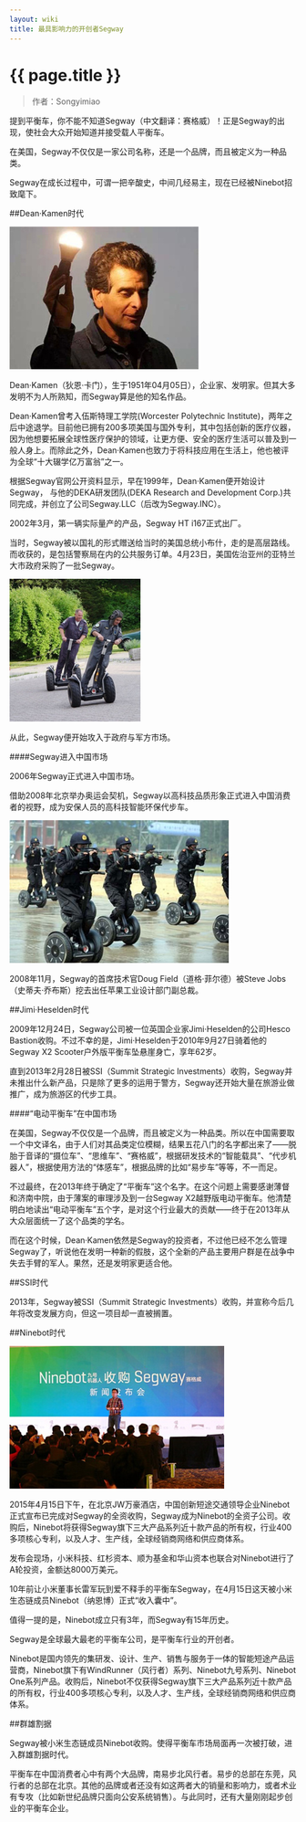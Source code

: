 ```yaml
---
layout: wiki
title: 最具影响力的开创者Segway
---
```


# {{ page.title }}

> 作者：Songyimiao


提到平衡车，你不能不知道Segway（中文翻译：赛格威）！正是Segway的出现，使社会大众开始知道并接受载人平衡车。

在美国，Segway不仅仅是一家公司名称，还是一个品牌，而且被定义为一种品类。

Segway在成长过程中，可谓一把辛酸史，中间几经易主，现在已经被Ninebot招致麾下。

##Dean·Kamen时代

![](/img/wiki/DeanKamen.jpg)

Dean·Kamen（狄恩·卡门），生于1951年04月05日），企业家、发明家。但其大多发明不为人所熟知，而Segway算是他的知名作品。

Dean·Kamen曾考入伍斯特理工学院(Worcester Polytechnic Institute)，两年之后中途退学。目前他已拥有200多项美国与国外专利，其中包括创新的医疗仪器，因为他想要拓展全球性医疗保护的领域，让更方便、安全的医疗生活可以普及到一般人身上。而除此之外，Dean·Kamen也致力于将科技应用在生活上，他也被评为全球“十大辍学亿万富翁”之一。

根据Segway官网公开资料显示，早在1999年，Dean·Kamen便开始设计Segway， 与他的DEKA研发团队(DEKA Research and Development Corp.)共同完成，并创立了公司Segway.LLC（后改为Segway.INC）。

2002年3月，第一辆实际量产的产品，Segway HT i167正式出厂。

当时，Segway被以国礼的形式赠送给当时的美国总统小布什，走的是高层路线。而收获的，是包括警察局在内的公共服务订单。4月23日，美国佐治亚州的亚特兰大市政府采购了一批Segway。

![](/img/wiki/segway-1.jpg)

从此，Segway便开始攻入于政府与军方市场。

####Segway进入中国市场

2006年Segway正式进入中国市场。

借助2008年北京举办奥运会契机，Segway以高科技品质形象正式进入中国消费者的视野，成为安保人员的高科技智能环保代步车。

![](/img/wiki/segway-2.jpg)

2008年11月，Segway的首席技术官Doug Field（道格·菲尔德）被Steve Jobs（史蒂夫·乔布斯）挖去出任苹果工业设计部门副总裁。

##Jimi·Heselden时代

2009年12月24日，Segway公司被一位英国企业家Jimi·Heselden的公司Hesco Bastion收购。不过不幸的是，Jimi·Heselden于2010年9月27日骑着他的Segway X2 Scooter户外版平衡车坠悬崖身亡，享年62岁。

直到2013年2月28日被SSI（Summit Strategic Investments）收购，Segway并未推出什么新产品，只是除了更多的运用于警方，Segway还开始大量在旅游业做推广，成为旅游区的代步工具。

####“电动平衡车”在中国市场

在美国，Segway不仅仅是一个品牌，而且被定义为一种品类。所以在中国需要取一个中文译名，由于人们对其品类定位模糊，结果五花八门的名字都出来了——脱胎于音译的“摄位车”、“思维车”、“赛格威”，根据研发技术的“智能载具”、“代步机器人”，根据使用方法的“体感车”，根据品牌的比如“易步车”等等，不一而足。

不过最终，在2013年终于确定了“平衡车”这个名字。在这个问题上需要感谢薄督和济南中院，由于薄案的审理涉及到一台Segway X2越野版电动平衡车。他清楚明白地读出“电动平衡车”五个字，是对这个行业最大的贡献——终于在2013年从大众层面统一了这个品类的学名。

而在这个时候，Dean·Kamen依然是Segway的投资者，不过他已经不怎么管理Segway了，听说他在发明一种新的假肢，这个全新的产品主要用户群是在战争中失去手臂的军人。果然，还是发明家更适合他。

##SSI时代

2013年，Segway被SSI（Summit Strategic Investments）收购，并宣称今后几年将改变发展方向，但这一项目却一直被搁置。

##Ninebot时代

![](/img/wiki/segway-3.jpg)

2015年4月15日下午，在北京JW万豪酒店，中国创新短途交通领导企业Ninebot正式宣布已完成对Segway的全资收购，Segway成为Ninebot的全资子公司。收购后，Ninebot将获得Segway旗下三大产品系列近十款产品的所有权，行业400多项核心专利，以及人才、生产线，全球经销商网络和供应商体系。

发布会现场，小米科技、红杉资本、顺为基金和华山资本也联合对Ninebot进行了A轮投资，金额达8000万美元。

10年前让小米董事长雷军玩到爱不释手的平衡车Segway，在4月15日这天被小米生态链成员Ninebot（纳恩博）正式“收入囊中”。

值得一提的是，Ninebot成立只有3年，而Segway有15年历史。

Segway是全球最大最老的平衡车公司，是平衡车行业的开创者。

Ninebot是国内领先的集研发、设计、生产、销售与服务于一体的智能短途产品运营商，Ninebot旗下有WindRunner（风行者）系列、Ninebot九号系列、Ninebot One系列产品。收购后，Ninebot不仅获得Segway旗下三大产品系列近十款产品的所有权，行业400多项核心专利，以及人才、生产线，全球经销商网络和供应商体系。

##群雄割据

Segway被小米生态链成员Ninebot收购。使得平衡车市场局面再一次被打破，进入群雄割据时代。

平衡车在中国消费者心中有两个大品牌，南易步北风行者。易步的总部在东莞，风行者的总部在北京。其他的品牌或者还没有如这两者大的销量和影响力，或者术业有专攻（比如新世纪品牌只面向公安系统销售）。与此同时，还有大量刚刚起步创业的平衡车企业。





